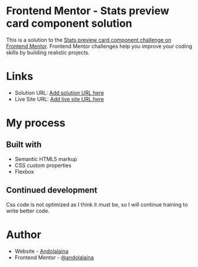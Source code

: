 # Frontend Mentor - Stats preview card component solution

This is a solution to the [Stats preview card component challenge on Frontend Mentor](https://www.frontendmentor.io/challenges/stats-preview-card-component-8JqbgoU62). Frontend Mentor challenges help you improve your coding skills by building realistic projects. 

# Links

- Solution URL: [Add solution URL here](https://github.com/andolalaina/stats-preview-card-component)
- Live Site URL: [Add live site URL here](https://andolalaina.github.io/stats-preview-card-component)

# My process

## Built with

- Semantic HTML5 markup
- CSS custom properties
- Flexbox

## Continued development

Css code is not optimized as I think it must be, so I will continue training to write better code.

# Author

- Website - [Andolalaina](https://andolalaina.github.io/)
- Frontend Mentor - [@andolalaina](https://www.frontendmentor.io/profile/andolalaina)

